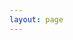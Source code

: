 ```yaml
---
layout: page
---
```


<script setup>
  import {
    VPTeamPage,
    VPTeamPageTitle,
    VPTeamMembers,
    VPTeamPageSection
  } from 'vitepress/theme';
  //TODO =>23级的头像问题 
  const members2024 = [
  {
    avatar: 'https://muxi-avatar.muxixyz.com//design/weichuxi.jpg',
    name: '魏楚稀',
    desc: `祝大家万事胜意 前程似锦`,
    org: '人工智能教育学部',
    links: []
  },


  {
    avatar: 'https://muxi-avatar.muxixyz.com//design/dongyingfan.png',
    name: 'Butter fly',
    desc: `都是同龄人我原本没想降维打击`,
    org: '人工智能教育学部',
    links: []
  },
  {
    avatar: 'https://muxi-avatar.muxixyz.com//design/yinjiayi.jpeg',
    name: 'jenyinnn',
    desc: `安静 你的同胞正在做中国梦`,
    org: '美术学院',
    links: [ { icon: 'github', link: 'https://github.com/jenyinnn0111' }]
  },
  {
    avatar: 'https://muxi-avatar.muxixyz.com//design/liuyuan.jpg',
    name: '斯琴',
    desc: `刘媛只值六元`,
    org: '人工智能教育学部',
    links: []
  },
 
]

  const members2023 = [
    {
      avatar: 'https://obs.jielong.co/Jl_FeedBackRecord/2024/08/10/82b99c8-36f8078f-9660-47d0-80dc-2fc9689d3ea.jpg?x-image-process=image/format,webp/quality,q_60',
      name: '刘翠蝶',
      desc: `努力成为好设计ing～`,
    },
    {
      avatar: 'https://obs.jielong.co/Jl_FeedBackRecord/2024/08/10/82b99c8-48ebcc17-e18c-412a-9dba-387d1c431a8.jpg?x-image-process=image/format,webp/quality,q_60',
      name: '丁鼎峰',
      desc: `我叫丁鼎峰，热爱UI设计`,
    },
    {
      avatar:'https://obs.jielong.co/Jl_FeedBackRecord/2024/08/10/82b99c8-3f99994e-da09-4145-b792-39e50956723.jpg?x-image-process=image/format,webp/quality,q_60',
      name: '时丽静',
      desc: `最好的状态是保持进步`,
    },
    {
      avatar: 'https://obs.jielong.co/Jl_FeedBackRecord/2024/08/09/82b99c8-68752536-49a4-4193-b6a4-39e5aa937f9.jpg?x-image-process=image/format,webp/quality,q_60',
      name: '陈瑜伦',
      desc: `一个沉默的郎，比较随心所欲`,
    },
    {
      avatar: 'https://obs.jielong.co/Jl_FeedBackRecord/2024/08/09/82b99c8-c2019adf-9e88-4dcb-a861-39e41dcc9cd.jpg?x-image-process=image/format,webp/quality,q_60',
      name: '李畅龙',
      desc: `喜欢排球的设计少年.....`,
    },
    {
      avatar: 'https://obs.jielong.co/Jl_FeedBackRecord/2024/08/09/82b99c8-5c54ada2-af8b-413a-baf2-36afaefe762.jpg?x-image-process=image/format,webp/quality,q_60',
      name: '马丽敏',
      desc: `Better`,
    },
    {
      avatar: 'https://obs.jielong.co/Jl_FeedBackRecord/2024/08/09/82b99c8-96bfa6e0-4700-44fd-914d-39e5097ddfc.jpg?x-image-process=image/format,webp/quality,q_60',
      name: '余佳颖',
      desc: `我来自数字媒体技术专业~`,
    },
    {
      avatar: 'https://obs.jielong.co/Jl_FeedBackRecord/2024/08/09/82b99c8-66bf53d8-856c-4acf-9b60-39e5095bbd5.jpg?x-image-process=image/format,webp/quality,q_60',
      name: '赵宇轩',
      desc: `正在努力向技术栈进发`,
    },
     {
    avatar: 'https://muxi-avatar.muxixyz.com//design/helu.jpg',
    name: '何露',
    desc: `孩子们，我坠机了。`,
    org: '信管学院',
    links: []
  },
    {
    avatar: 'https://muxi-avatar.muxixyz.com//design/zhangjingxin.jpg',
    name: '张景昕',
    desc: `🧸`,
    org: '心理学院',
    links: []
  },
  {
    avatar: 'https://muxi-avatar.muxixyz.com//design/qianzhangwen.jpg',
    name: '钱张雯',
    desc: '会赢的',
    org: '经管学院',
    links: []
  },
  ]
  const members2022 = [
    {
      avatar: 'https://workbench-static.muxixyz.com/1679245329.5890565.DB71F9512A79177FDF139F968632F78F.jpg',
      name: '张琪',
      desc: `目标是成为全栈——？！`,
    },
    {
      avatar: 'https://workbench-static.muxixyz.com/1665375444.7576077.QQ20221010121703.jpg',
      name: '叶晓芸',
      desc: `二刺猿`,
    },
    {
      avatar: 'https://workbench-static.muxixyz.com/1665930326.42843.86257174-371D-46A7-86CD-4DFF7F165489.jpeg',
      name: '陈睿',
      desc: `吃好喝好，长生不老`,
    },
    {
      avatar: 'https://static.muxixyz.com/workbench/avatar/5.png',
      name: '陈扶农',
      desc: `woc，农！`,
    },
    {
      avatar: 'https://workbench-static.muxixyz.com/1665802252.3330014.png',
      name: '来宇航',
      desc: `好的，没问题，马上改`,
    },
    {
      avatar: 'https://workbench-static.muxixyz.com/1666185891.647377.20C450EB47F928BC68542118B3FC3F5E.png',
      name: '赵珂慧',
      desc: `学弟学妹快来！让我啃啃！`,
    },
    {
      avatar: 'https://static.muxixyz.com/workbench/avatar/13.png',
      name: '许蓝菁',
      desc: `努力跟进前辈脚步的大学生`,
    },
      {
    avatar: 'https://muxi-avatar.muxixyz.com//design/wumenghan.jpg',
    name: '吴梦晗',
    desc: `被蚊子搬走了`,
    org: '心理学院',
    links: []
  },
  ]

  const members2021 = [
    {
      avatar: 'https://static.muxixyz.com/workbench/avatar/9.png',
      name: '刘晨萱',
      desc: `快乐不需要等到明天，下一秒都觉得遥远～`,
    },
    {
      avatar: 'https://static.muxixyz.com/workbench/avatar/5.png',
      name: '袁昕怡',
      desc: `快乐不需要等到明天，下一秒都觉得遥远～`,
    },
  ]

  const members2020 = [
    {
      avatar: 'https://workbench-static.muxixyz.com/1635301043.4406018.jpg',
      name: '全正',
      desc: `不会画画的屑设计`,
    },
    {
      avatar: 'https://static.muxixyz.com/workbench/avatar/4.png',
      name: '莫程泽',
      desc: `设计小白，求各位大佬带飞¦•'-'•)و✧`,
    },
  ]

  const members2019 = [
    {
      avatar: 'https://muxi-avatar.muxixyz.com//design/mengfanyao.png',
      name: '孟凡瑶',
      desc: `快乐不需要等到明天，下一秒都觉得遥远～`,
    },
    {
      avatar: 'https://muxi-avatar.muxixyz.com//design/daixianping.png',
      name: '戴纤萍',
      desc: `好好向上天天学习`,
    },
    {
      avatar: 'https://muxi-avatar.muxixyz.com//design/tanhang.png',
      name: '谭航',
      desc: `呜啦啦啦火车笛，随着奔腾的马蹄~`,
    },
  ]
</script>

<VPTeamPage>
  <VPTeamPageTitle>
    <template #title>木犀团队 设计组</template>
    <template #lead>...</template>
  </VPTeamPageTitle>
  <VPTeamPageSection>
    <template #title>2024 级</template>
    <template #lead>...</template>
    <template #members>
      <VPTeamMembers size="small" :members="members2024"/>
    </template>
  </VPTeamPageSection>
  <VPTeamPageSection>
    <template #title>2023 级</template>
    <template #lead>...</template>
    <template #members>
      <VPTeamMembers size="small" :members="members2023"/>
    </template>
  </VPTeamPageSection>
  <VPTeamPageSection>
    <template #title>2022 级</template>
    <template #lead>...</template>
    <template #members>
      <VPTeamMembers size="small" :members="members2022"/>
    </template>
  </VPTeamPageSection>
  <VPTeamPageSection>
    <template #title>2021 级</template>
    <template #lead>...</template>
    <template #members>
      <VPTeamMembers size="small" :members="members2021"/>
    </template>
  </VPTeamPageSection>
  <VPTeamPageSection>
    <template #title>2020 级</template>
    <template #lead>...</template>
    <template #members>
      <VPTeamMembers size="small" :members="members2020"/>
    </template>
  </VPTeamPageSection>
  <VPTeamPageSection>
    <template #title>2019 级</template>
    <template #lead>...</template>
    <template #members>
      <VPTeamMembers size="small" :members="members2019"/>
    </template>
  </VPTeamPageSection>
</VPTeamPage>
